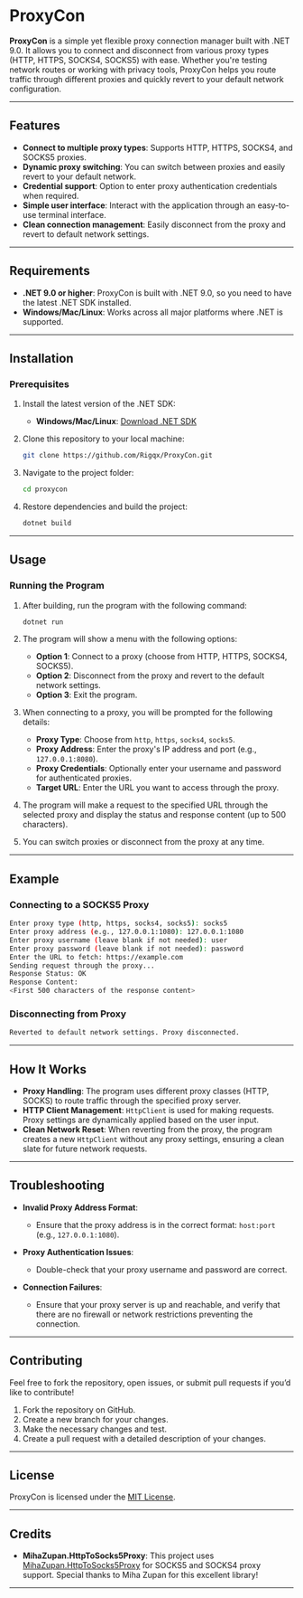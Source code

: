 # ProxyCon

**ProxyCon** is a simple yet flexible proxy connection manager built with .NET 9.0. It allows you to connect and disconnect from various proxy types (HTTP, HTTPS, SOCKS4, SOCKS5) with ease. Whether you're testing network routes or working with privacy tools, ProxyCon helps you route traffic through different proxies and quickly revert to your default network configuration.

---

## Features

- **Connect to multiple proxy types**: Supports HTTP, HTTPS, SOCKS4, and SOCKS5 proxies.
- **Dynamic proxy switching**: You can switch between proxies and easily revert to your default network.
- **Credential support**: Option to enter proxy authentication credentials when required.
- **Simple user interface**: Interact with the application through an easy-to-use terminal interface.
- **Clean connection management**: Easily disconnect from the proxy and revert to default network settings.

---

## Requirements

- **.NET 9.0 or higher**: ProxyCon is built with .NET 9.0, so you need to have the latest .NET SDK installed.
- **Windows/Mac/Linux**: Works across all major platforms where .NET is supported.

---

## Installation

### Prerequisites

1. Install the latest version of the .NET SDK:

   - **Windows/Mac/Linux**: [Download .NET SDK](https://dotnet.microsoft.com/download)

2. Clone this repository to your local machine:

   ```bash
   git clone https://github.com/Rigqx/ProxyCon.git
   ```

3. Navigate to the project folder:

   ```bash
   cd proxycon
   ```

4. Restore dependencies and build the project:

   ```bash
   dotnet build
   ```

---

## Usage

### Running the Program

1. After building, run the program with the following command:

   ```bash
   dotnet run
   ```

2. The program will show a menu with the following options:

   - **Option 1**: Connect to a proxy (choose from HTTP, HTTPS, SOCKS4, SOCKS5).
   - **Option 2**: Disconnect from the proxy and revert to the default network settings.
   - **Option 3**: Exit the program.

3. When connecting to a proxy, you will be prompted for the following details:

   - **Proxy Type**: Choose from `http`, `https`, `socks4`, `socks5`.
   - **Proxy Address**: Enter the proxy's IP address and port (e.g., `127.0.0.1:8080`).
   - **Proxy Credentials**: Optionally enter your username and password for authenticated proxies.
   - **Target URL**: Enter the URL you want to access through the proxy.

4. The program will make a request to the specified URL through the selected proxy and display the status and response content (up to 500 characters).

5. You can switch proxies or disconnect from the proxy at any time.

---

## Example

### Connecting to a SOCKS5 Proxy

```bash
Enter proxy type (http, https, socks4, socks5): socks5
Enter proxy address (e.g., 127.0.0.1:1080): 127.0.0.1:1080
Enter proxy username (leave blank if not needed): user
Enter proxy password (leave blank if not needed): password
Enter the URL to fetch: https://example.com
Sending request through the proxy...
Response Status: OK
Response Content:
<First 500 characters of the response content>
```

### Disconnecting from Proxy

```bash
Reverted to default network settings. Proxy disconnected.
```

---

## How It Works

- **Proxy Handling**: The program uses different proxy classes (HTTP, SOCKS) to route traffic through the specified proxy server.
- **HTTP Client Management**: `HttpClient` is used for making requests. Proxy settings are dynamically applied based on the user input.
- **Clean Network Reset**: When reverting from the proxy, the program creates a new `HttpClient` without any proxy settings, ensuring a clean slate for future network requests.

---

## Troubleshooting

- **Invalid Proxy Address Format**:
  - Ensure that the proxy address is in the correct format: `host:port` (e.g., `127.0.0.1:1080`).
  
- **Proxy Authentication Issues**:
  - Double-check that your proxy username and password are correct.
  
- **Connection Failures**:
  - Ensure that your proxy server is up and reachable, and verify that there are no firewall or network restrictions preventing the connection.

---

## Contributing

Feel free to fork the repository, open issues, or submit pull requests if you’d like to contribute!

1. Fork the repository on GitHub.
2. Create a new branch for your changes.
3. Make the necessary changes and test.
4. Create a pull request with a detailed description of your changes.

---

## License

ProxyCon is licensed under the [MIT License](LICENSE).

---

## Credits

- **MihaZupan.HttpToSocks5Proxy**: This project uses [MihaZupan.HttpToSocks5Proxy](https://github.com/MihaZupan/HttpToSocks5Proxy) for SOCKS5 and SOCKS4 proxy support. Special thanks to Miha Zupan for this excellent library!
  
---
